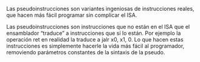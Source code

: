 Las pseudoinstrucciones son variantes ingeniosas de instrucciones reales, que hacen más fácil programar sin complicar el ISA.

Las pseudoinstrucciones son instrucciones que no están en el ISA que el ensamblador “traduce” a instrucciones que sí lo están. Por ejemplo la operación ret en realidad la traduce a jalr x0, x1, 0. Lo que hacen estas instrucciones es simplemente hacerle la vida más fácil al programador, removiendo parámetros constantes de la sintaxis de la pseudo. 

